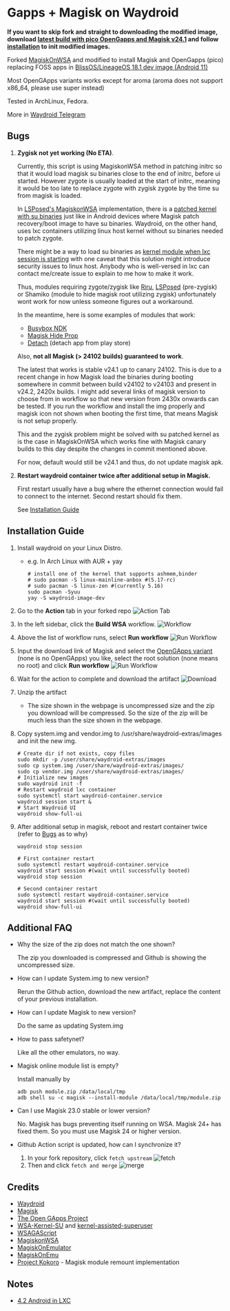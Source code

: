 # Gapps + Magisk on Waydroid 

**If you want to skip fork and straight to downloading the modified image, download [latest build with pico OpenGapps and Magisk v24.1](https://github.com/pagkly/MagiskOnWaydroid/suites/5780425514/artifacts/192678597) and follow [installation](#installation-guide) to init modified images.**

Forked [MagiskOnWSA](https://github.com/LSPosed/MagiskOnWSA) and modified to install Magisk and OpenGapps (pico) replacing FOSS apps in [BlissOS/LineageOS 18.1 dev image (Android 11)](https://sourceforge.net/projects/blissos-dev/files/waydroid/lineage/lineage-18.1/)

Most OpenGApps variants works except for aroma (aroma does not support x86_64, please use super instead)

Tested in ArchLinux, Fedora.

More in [Waydroid Telegram](https://t.me/WayDroid)

## Bugs
1. **Zygisk not yet working (No ETA)**.

    Currently, this script is using MagiskonWSA method in patching initrc so that it would load magisk su binaries close to the end of initrc, before ui started. However zygote is usually loaded at the start of initrc, meaning it would be too late to replace zygote with zygisk zygote by the time su from magisk is loaded. 
    
    In [LSPosed's MagiskonWSA](https://github.com/LSPosed/MagiskonWSA) implementation, there is a [patched kernel with su binaries](https://github.com/LSPosed/WSA-Kernel-SU) just like in Android devices where Magisk patch recovery/boot image to have su binaries. Waydroid, on the other hand, uses lxc containers utilizing linux host kernel without su binaries needed to patch zygote.
    
    There might be a way to load su binaries as [kernel module when lxc session is starting](https://askubuntu.com/questions/314817/how-do-i-install-a-kernel-module-in-an-lxc-guest-machine) with one caveat that this solution might introduce security issues to linux host. Anybody who is well-versed in lxc can contact me/create issue to explain to me how to make it work.
    
    Thus, modules requiring zygote/zygisk like [Riru](https://github.com/RikkaApps/Riru), [LSPosed](https://github.com/LSPosed/LSPosed) (pre-zygisk) or Shamiko (module to hide magisk root utilizing zygisk) unfortunately wont work for now unless someone figures out a workaround.
    
    In the meantime, here is some examples of modules that work: 
    - [Busybox NDK](https://github.com/Magisk-Modules-Repo/busybox-ndk)
    - [Magisk Hide Prop](https://github.com/Magisk-Modules-Repo/MagiskHidePropsConf)
    - [Detach](https://github.com/Magisk-Modules-Repo/Detach) (detach app from play store)
    
    
    Also, **not all Magisk (> 24102 builds) guaranteed to work**.
    
    The latest that works is stable v24.1 up to canary 24102. This is due to a recent change in how Magisk load the binaries during booting somewhere in commit between build v24102 to v24103 and present in v24.2, 2420x builds. I might add several links of magisk version to choose from in workflow so that new version from 2430x onwards can be tested. If you run the workflow and install the img properly and magisk icon not shown when booting the first time, that means Magisk is not setup properly. 
    
    This and the zygisk problem might be solved with su patched kernel as is the case in MagiskOnWSA which works fine with Magisk canary builds to this day despite the changes in commit mentioned above.
    
     For now, default would still be v24.1 and thus, do not update magisk apk.

2. **Restart waydroid container twice after additional setup in Magisk.**
   
   First restart usually have a bug where the ethernet connection would fail to connect to the internet. Second restart should fix them.
   
   See [Installation Guide](#installation-guide)
    


## Installation Guide
1. Install waydroid on your Linux Distro.
    
   - e.g. In Arch Linux with AUR + yay 

      ```shell
      # install one of the kernel that supports ashmem,binder
      # sudo pacman -S linux-mainline-anbox #(5.17-rc)
      # sudo pacman -S linux-zen #(currently 5.16)
      sudo pacman -Syuu
      yay -S waydroid-image-dev
      ```

1. Go to the **Action** tab in your forked repo
    ![Action Tab](https://docs.github.com/assets/images/help/repository/actions-tab.png)
1. In the left sidebar, click the **Build WSA** workflow.
    ![Workflow](https://docs.github.com/assets/images/actions-select-workflow.png)
1. Above the list of workflow runs, select **Run workflow**
    ![Run Workflow](https://docs.github.com/assets/images/actions-workflow-dispatch.png)
1. Input the download link of Magisk and select the [OpenGApps variant](https://github.com/opengapps/opengapps/wiki#variants) (none is no OpenGApps) you like, select the root solution (none means no root) and click **Run workflow**
    ![Run Workflow](https://docs.github.com/assets/images/actions-manually-run-workflow.png)
1. Wait for the action to complete and download the artifact
    ![Download](https://docs.github.com/assets/images/help/repository/artifact-drop-down-updated.png)
1. Unzip the artifact
    - The size shown in the webpage is uncompressed size and the zip you download will be compressed. So the size of the zip will be much less than the size shown in the webpage.
1. Copy system.img and vendor.img to /usr/share/waydroid-extras/images and init the new img.
    ```shell
    # Create dir if not exists, copy files
    sudo mkdir -p /user/share/waydroid-extras/images
    sudo cp system.img /user/share/waydroid-extras/images/
    sudo cp vendor.img /user/share/waydroid-extras/images/
    # Initialize new images
    sudo waydroid init -f
    # Restart waydroid lxc container
    sudo systemctl start waydroid-container.service
    waydroid session start &
    # Start Waydroid UI
    waydroid show-full-ui
    ```
1. After additional setup in magisk, reboot and restart container twice (refer to [Bugs](#bugs) as to why)
    ```shell
    waydroid stop session
    
    # First container restart
    sudo systemctl restart waydroid-container.service
    waydroid start session #(wait until successfully booted)
    waydroid stop session
    
    # Second container restart
    sudo systemctl restart waydroid-container.service
    waydroid start session #(wait until successfully booted)
    waydroid show-full-ui
    ```
    
    
## Additional FAQ

- Why the size of the zip does not match the one shown?

   The zip you downloaded is compressed and Github is showing the uncompressed size.
- How can I update System.img to new version?

    Rerun the Github action, download the new artifact, replace the content of your previous installation.
- How can I update Magisk to new version?

    Do the same as updating System.img
- How to pass safetynet?

    Like all the other emulators, no way.
- Magisk online module list is empty?

    Install manually by 
   
    ```shell
    adb push module.zip /data/local/tmp
    adb shell su -c magisk --install-module /data/local/tmp/module.zip
    ```
- Can I use Magisk 23.0 stable or lower version?

    No. Magisk has bugs preventing itself running on WSA. Magisk 24+ has fixed them. So you must use Magisk 24 or higher version.

- Github Action script is updated, how can I synchronize it?

    1. In your fork repository, click `fetch upstream`
        ![fetch](https://docs.github.com/assets/cb-33284/images/help/repository/fetch-upstream-drop-down.png)
    1. Then and click `fetch and merge`
        ![merge](https://docs.github.com/assets/cb-128489/images/help/repository/fetch-and-merge-button.png)

## Credits
- [Waydroid](https://github.com/waydroid/waydroid)
- [Magisk](https://github.com/topjohnwu/Magisk)
- [The Open GApps Project](https://opengapps.org)
- [WSA-Kernel-SU](https://github.com/LSPosed/WSA-Kernel-SU) and [kernel-assisted-superuser](https://git.zx2c4.com/kernel-assisted-superuser/)
- [WSAGAScript](https://github.com/ADeltaX/WSAGAScript)
- [MagiskonWSA](https://github.com/LSPosed/MagiskonWSA)
- [MagiskOnEmulator](https://github.com/shakalaca/MagiskOnEmulator)
- [MagiskOnEmu](https://github.com/HuskyDG/MagiskOnEmu)
- [Project Kokoro](https://github.com/supremegamers/kokoro) - Magisk module remount implementation

## Notes
- [4.2 Android in LXC](https://stgraber.org/2013/12/23/lxc-1-0-some-more-advanced-container-usage/)
